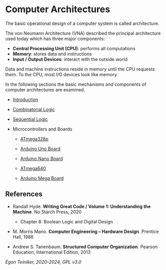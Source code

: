 # Computer Architectures

The basic operational design of a computer system is called architecture.

The von Neumann Architecture (VNA) described the principal architecture used today which has three major components:
* **Central Processing Unit (CPU)**: performs all computations
* **Memory**: stores data and instructions
* **Input / Output Devices**: interact with the outside world

Data and machine instructions reside in memory until the CPU requests them.
To the CPU, most I/O devices look like memory.

In the following sections the basic mechanisms and components of computer architectures are examined.

* [Introduction](introduction/)
    
* [Combinatorial Logic](combinatorial-logic/)

* [Sequential Logic](sequential-logic/)

* Microcontrollers and Boards
    * [ATmega328p](microcontroller/atmega328p/datasheet-ATmega328P.pdf)
    * [Arduino Uno Board](microcontroller/boards/uno-r3/datasheet-uno.pdf)
    * [Arduino Nano Board](microcontroller/boards/nano/datasheet-nano.pdf)

    * [ATmega640](microcontroller/atmega2560/ATmega640-1280-1281-2560-2561-Datasheet-DS40002211A.pdf)
    * [Arduino Mega Board](microcontroller/boards/mega2560/datasheet-mega2560.pdf)

## References

* Randall Hyde. **Writing Great Code / Volume 1: Understanding the Machine**. No Starch Press, 2020
    * Chapter 8: Boolean Logic and Digital Design

* M. Morris Mano. **Computer Engineering – Hardware Design**. Prentice Hall, 1988

* Andrew S. Tanenbaum. **Structured Computer Organization**. Pearson Education, International Edition, 2013


*Egon Teiniker, 2020-2024, GPL v3.0* 
